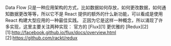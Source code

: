 Data Flow 只是一种应用架构的方式，比如数据如何存放，如何更改数据，如何通知数据更改等等，所以它不是 React 提供的额外的什么新功能，可以看成是使用 React 构建大型应用的一种最佳实践。
正因为它是这样一种概念，所以涌现了许多实现，这里主要关注两种实现：
官方的 [Flux][1]
更优雅的 [Redux][2]
[1]:http://facebook.github.io/flux/docs/overview.html
[2]:https://github.com/rackt/redux